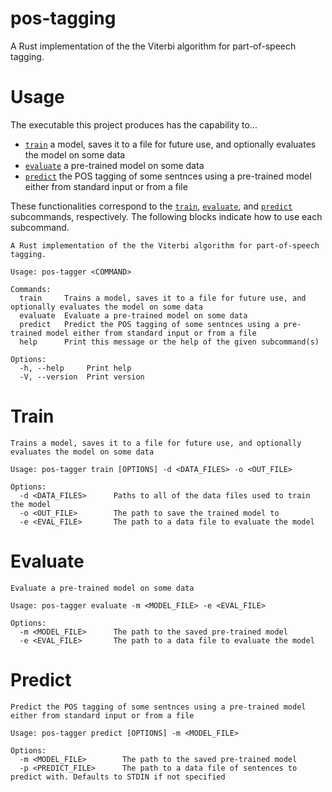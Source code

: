# pos-tagging

A Rust implementation of the the Viterbi algorithm for part-of-speech tagging.

# Usage
The executable this project produces has the capability to...
* [`train`](#Train) a model, saves it to a file for future use, and optionally evaluates the model on some data
* [`evaluate`](#Evaluate) a pre-trained model on some data
* [`predict`](#Predict) the POS tagging of some sentnces using a pre-trained model either from standard input or from a file

These functionalities correspond to the [`train`](#Train), [`evaluate`](#Evaluate), and [`predict`](#Predict) subcommands, respectively. The following blocks indicate how to use each subcommand.

```
A Rust implementation of the the Viterbi algorithm for part-of-speech tagging.

Usage: pos-tagger <COMMAND>

Commands:
  train     Trains a model, saves it to a file for future use, and optionally evaluates the model on some data
  evaluate  Evaluate a pre-trained model on some data
  predict   Predict the POS tagging of some sentnces using a pre-trained model either from standard input or from a file
  help      Print this message or the help of the given subcommand(s)

Options:
  -h, --help     Print help
  -V, --version  Print version
```

# Train
```
Trains a model, saves it to a file for future use, and optionally evaluates the model on some data

Usage: pos-tagger train [OPTIONS] -d <DATA_FILES> -o <OUT_FILE>

Options:
  -d <DATA_FILES>      Paths to all of the data files used to train the model
  -o <OUT_FILE>        The path to save the trained model to
  -e <EVAL_FILE>       The path to a data file to evaluate the model
```

# Evaluate
```
Evaluate a pre-trained model on some data

Usage: pos-tagger evaluate -m <MODEL_FILE> -e <EVAL_FILE>

Options:
  -m <MODEL_FILE>      The path to the saved pre-trained model
  -e <EVAL_FILE>       The path to a data file to evaluate the model
```

# Predict
```
Predict the POS tagging of some sentnces using a pre-trained model either from standard input or from a file

Usage: pos-tagger predict [OPTIONS] -m <MODEL_FILE>

Options:
  -m <MODEL_FILE>        The path to the saved pre-trained model
  -p <PREDICT_FILE>      The path to a data file of sentences to predict with. Defaults to STDIN if not specified
```
